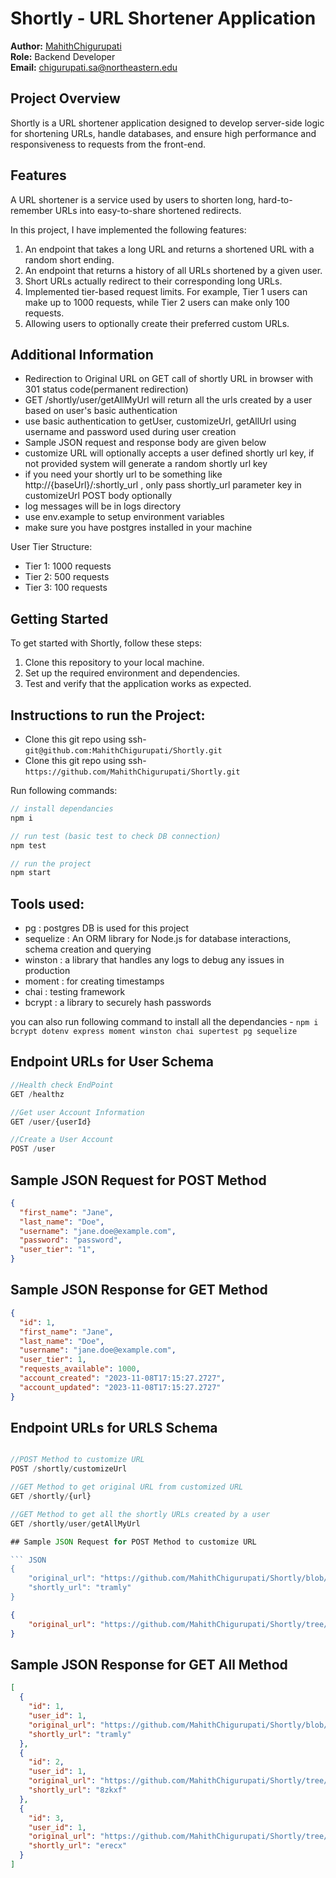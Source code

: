 # Shortly - URL Shortener Application

**Author:** 
[MahithChigurupati](https://github.com/MahithChigurupati)<br>
**Role:** 
Backend Developer<br>
**Email:** chigurupati.sa@northeastern.edu

## Project Overview

Shortly is a URL shortener application designed to develop server-side logic for shortening URLs, handle databases, and ensure high performance and responsiveness to requests from the front-end.

## Features

A URL shortener is a service used by users to shorten long, hard-to-remember URLs into easy-to-share shortened redirects. 

In this project, I have implemented the following features:

1. An endpoint that takes a long URL and returns a shortened URL with a random short ending.
2. An endpoint that returns a history of all URLs shortened by a given user.
3. Short URLs actually redirect to their corresponding long URLs.
4. Implemented tier-based request limits. For example, Tier 1 users can make up to 1000 requests, while Tier 2 users can make only 100 requests.
5. Allowing users to optionally create their preferred custom URLs.

## Additional Information

- Redirection to Original URL on GET call of shortly URL in browser with 301 status code(permanent redirection)
- GET /shortly/user/getAllMyUrl will return all the urls created by a user based on user's basic authentication
- use basic authentication to getUser, customizeUrl, getAllUrl using username and password used during user creation
- Sample JSON request and response body are given below
- customize URL will optionally accepts a user defined shortly url key, if not provided system will generate a random shortly url key
- if you need your shortly url to be something like http://{baseUrl}/:shortly_url , only pass shortly_url parameter key in customizeUrl   POST body optionally
- log messages will be in logs directory
- use env.example to setup environment variables
- make sure you have postgres installed in your machine

User Tier Structure:
- Tier 1: 1000 requests
- Tier 2: 500 requests
- Tier 3: 100 requests

## Getting Started

To get started with Shortly, follow these steps:

1. Clone this repository to your local machine.
2. Set up the required environment and dependencies.
3. Test and verify that the application works as expected.

## Instructions to run the Project:

- Clone this git repo using ssh- `git@github.com:MahithChigurupati/Shortly.git`
- Clone this git repo using ssh- `https://github.com/MahithChigurupati/Shortly.git`

Run following commands:
  
```JAVASCRIPT
// install dependancies
npm i 

// run test (basic test to check DB connection)
npm test

// run the project
npm start

```

## Tools used:
- pg : postgres DB is used for this project
- sequelize : An ORM library for Node.js for database interactions, schema creation and querying
- winston : a library that handles any logs to debug any issues in production
- moment : for creating timestamps
- chai : testing framework
- bcrypt : a library to securely hash passwords

you can also run following command to install all the dependancies - `npm i bcrypt dotenv express moment winston chai supertest pg sequelize`

## Endpoint URLs for User Schema

``` JavaScript
//Health check EndPoint 
GET /healthz

//Get user Account Information 
GET /user/{userId}

//Create a User Account 
POST /user
```

## Sample JSON Request for POST Method

```JSON
{ 
  "first_name": "Jane",
  "last_name": "Doe",
  "username": "jane.doe@example.com",
  "password": "password",
  "user_tier": "1",
}
```

## Sample JSON Response for GET Method

``` JSON
{
  "id": 1,
  "first_name": "Jane",
  "last_name": "Doe",
  "username": "jane.doe@example.com",
  "user_tier": 1,
  "requests_available": 1000,
  "account_created": "2023-11-08T17:15:27.2727",
  "account_updated": "2023-11-08T17:15:27.2727"
}
```

## Endpoint URLs for URLS Schema

``` JavaScript

//POST Method to customize URL
POST /shortly/customizeUrl

//GET Method to get original URL from customized URL
GET /shortly/{url}

//GET Method to get all the shortly URLs created by a user
GET /shortly/user/getAllMyUrl

## Sample JSON Request for POST Method to customize URL

``` JSON
{
    "original_url": "https://github.com/MahithChigurupati/Shortly/blob/main/README.md",
    "shortly_url": "tramly"
}
```

``` JSON
{
    "original_url": "https://github.com/MahithChigurupati/Shortly/tree/main#getting-started",
}
```

## Sample JSON Response for GET All Method

``` JSON
[
  {
    "id": 1,
    "user_id": 1,
    "original_url": "https://github.com/MahithChigurupati/Shortly/blob/main/README.md",
    "shortly_url": "tramly"
  },
  {
    "id": 2,
    "user_id": 1,
    "original_url": "https://github.com/MahithChigurupati/Shortly/tree/main#getting-started",
    "shortly_url": "8zkxf"
  },
  {
    "id": 3,
    "user_id": 1,
    "original_url": "https://github.com/MahithChigurupati/Shortly/tree/main#features",
    "shortly_url": "erecx"
  }
]

```